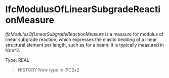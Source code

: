 # IfcModulusOfLinearSubgradeReactionMeasure

_IfcModulusOfLinearSubgradeReactionMeasure_ is a measure for modulus of linear subgrade reaction, which expresses the elastic bedding of a linear structural element per length, such as for a beam. It is typically measured in N/m\^2.<!-- end of definition -->

Type: REAL

> HISTORY  New type in IFC2x2.
